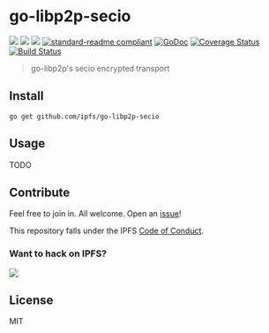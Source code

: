 # go-libp2p-secio

[![](https://img.shields.io/badge/made%20by-Protocol%20Labs-blue.svg?style=flat-square)](http://ipn.io)
[![](https://img.shields.io/badge/freenode-%23ipfs-blue.svg?style=flat-square)](http://webchat.freenode.net/?channels=%23ipfs)
[![](https://img.shields.io/badge/project-IPFS-blue.svg?style=flat-square)](http://ipfs.io/)
[![standard-readme compliant](https://img.shields.io/badge/standard--readme-OK-green.svg?style=flat-square)](https://github.com/RichardLitt/standard-readme)
[![GoDoc](https://godoc.org/github.com/ipfs/go-libp2p-secio?status.svg)](https://godoc.org/github.com/ipfs/go-libp2p-secio)
[![Coverage Status](https://coveralls.io/repos/github/ipfs/go-libp2p-secio/badge.svg?branch=master)](https://coveralls.io/github/ipfs/go-libp2p-secio?branch=master)
[![Build Status](https://travis-ci.org/ipfs/go-libp2p-secio.svg?branch=master)](https://travis-ci.org/ipfs/go-libp2p-secio)

> go-libp2p's secio encrypted transport

## Install

```
go get github.com/ipfs/go-libp2p-secio
```

## Usage

TODO

## Contribute

Feel free to join in. All welcome. Open an [issue](https://github.com/ipfs/go-libp2p-secio/issues)!

This repository falls under the IPFS [Code of Conduct](https://github.com/ipfs/community/blob/master/code-of-conduct.md).

### Want to hack on IPFS?

[![](https://cdn.rawgit.com/jbenet/contribute-ipfs-gif/master/img/contribute.gif)](https://github.com/ipfs/community/blob/master/contributing.md)

## License

MIT
